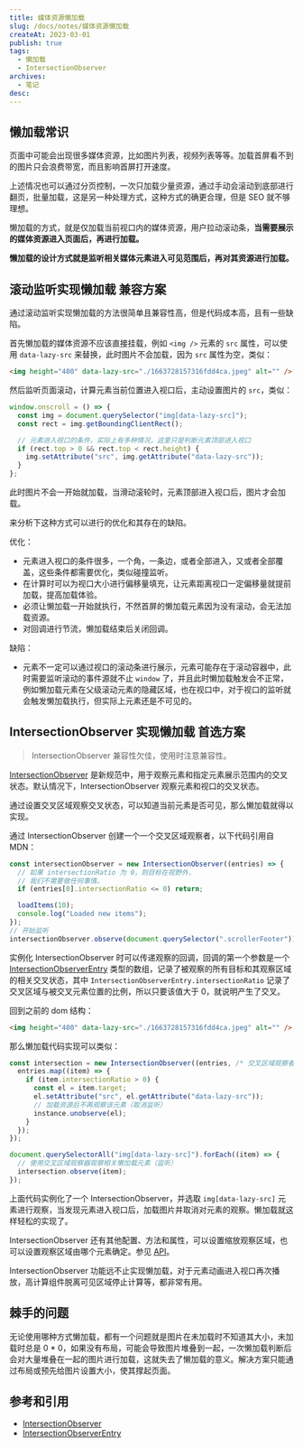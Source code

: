 ```yaml
---
title: 媒体资源懒加载
slug: /docs/notes/媒体资源懒加载
createAt: 2023-03-01
publish: true
tags:
  - 懒加载
  - IntersectionObserver
archives:
  - 笔记
desc:
---
```


## 懒加载常识

页面中可能会出现很多媒体资源，比如图片列表，视频列表等等。加载首屏看不到的图片只会浪费带宽，而且影响首屏打开速度。

上述情况也可以通过分页控制，一次只加载少量资源，通过手动会滚动到底部进行翻页，批量加载，这是另一种处理方式，这种方式的确更合理，但是 SEO 就不够理想。

懒加载的方式，就是仅加载当前视口内的媒体资源，用户拉动滚动条，**当需要展示的媒体资源进入页面后，再进行加载。**

**懒加载的设计方式就是监听相关媒体元素进入可见范围后，再对其资源进行加载。**

## 滚动监听实现懒加载 兼容方案

通过滚动监听实现懒加载的方法很简单且兼容性高，但是代码成本高，且有一些缺陷。

首先懒加载的媒体资源不应该直接挂载，例如 `<img />` 元素的 `src` 属性，可以使用 `data-lazy-src` 来替换，此时图片不会加载，因为 `src` 属性为空，类似：

```html
<img height="400" data-lazy-src="./1663728157316fdd4ca.jpeg" alt="" />
```

然后监听页面滚动，计算元素当前位置进入视口后，主动设置图片的 `src`，类似：

```js
window.onscroll = () => {
  const img = document.querySelector("img[data-lazy-src]");
  const rect = img.getBoundingClientRect();

  // 元素进入视口的条件，实际上有多种情况，这里只是判断元素顶部进入视口
  if (rect.top > 0 && rect.top < rect.height) {
    img.setAttribute("src", img.getAttribute("data-lazy-src"));
  }
};
```

此时图片不会一开始就加载，当滑动滚轮时，元素顶部进入视口后，图片才会加载。

来分析下这种方式可以进行的优化和其存在的缺陷。

优化：

- 元素进入视口的条件很多，一个角，一条边，或者全部进入，又或者全部覆盖，这些条件都需要优化，类似碰撞监听。
- 在计算时可以为视口大小进行偏移量填充，让元素距离视口一定偏移量就提前加载，提高加载体验。
- 必须让懒加载一开始就执行，不然首屏的懒加载元素因为没有滚动，会无法加载资源。
- 对回调进行节流，懒加载结束后关闭回调。

缺陷：

- 元素不一定可以通过视口的滚动条进行展示，元素可能存在于滚动容器中，此时需要监听滚动的事件源就不止 `window` 了，并且此时懒加载触发会不正常，例如懒加载元素在父级滚动元素的隐藏区域，也在视口中，对于视口的监听就会触发懒加载执行，但实际上元素还是不可见的。

## IntersectionObserver 实现懒加载 首选方案

> IntersectionObserver 兼容性欠佳，使用时注意兼容性。

[IntersectionObserver][1] 是新规范中，用于观察元素和指定元素展示范围内的交叉状态。默认情况下，IntersectionObserver 观察元素和视口的交叉状态。

通过设置交叉区域观察交叉状态，可以知道当前元素是否可见，那么懒加载就得以实现。

通过 IntersectionObserver 创建一个一个交叉区域观察者，以下代码引用自 MDN：

```js
const intersectionObserver = new IntersectionObserver((entries) => {
  // 如果 intersectionRatio 为 0，则目标在视野外，
  // 我们不需要做任何事情。
  if (entries[0].intersectionRatio <= 0) return;

  loadItems(10);
  console.log("Loaded new items");
});
// 开始监听
intersectionObserver.observe(document.querySelector(".scrollerFooter"));
```

实例化 IntersectionObserver 时可以传递观察的回调，回调的第一个参数是一个 [IntersectionObserverEntry][2] 类型的数组，记录了被观察的所有目标和其观察区域的相关交叉状态，其中 `IntersectionObserverEntry.intersectionRatio` 记录了交叉区域与被交叉元素位置的比例，所以只要该值大于 0，就说明产生了交叉。

回到之前的 dom 结构：

```html
<img height="400" data-lazy-src="./1663728157316fdd4ca.jpeg" alt="" />
```

那么懒加载代码实现可以类似：

```js
const intersection = new IntersectionObserver((entries, /* 交叉区域观察者的实例 */ instance) => {
  entries.map((item) => {
    if (item.intersectionRatio > 0) {
      const el = item.target;
      el.setAttribute("src", el.getAttribute("data-lazy-src"));
      // 加载资源后不再观察该元素（取消监听）
      instance.unobserve(el);
    }
  });
});

document.querySelectorAll("img[data-lazy-src]").forEach((item) => {
  // 使用交叉区域观察器观察相关懒加载元素（监听）
  intersection.observe(item);
});
```

上面代码实例化了一个 IntersectionObserver，并选取 `img[data-lazy-src]` 元素进行观察，当发现元素进入视口后，加载图片并取消对元素的观察。懒加载就这样轻松的实现了。

IntersectionObserver 还有其他配置、方法和属性，可以设置缩放观察区域，也可以设置观察区域由哪个元素确定。参见 [API][1]。

IntersectionObserver 功能远不止实现懒加载，对于元素动画进入视口再次播放，高计算组件脱离可见区域停止计算等，都非常有用。

## 棘手的问题

无论使用哪种方式懒加载，都有一个问题就是图片在未加载时不知道其大小，未加载时总是 0 \* 0，如果没有布局，可能会导致图片堆叠到一起，一次懒加载判断后会对大量堆叠在一起的图片进行加载，这就失去了懒加载的意义。解决方案只能通过布局或预先给图片设置大小，使其撑起页面。

## 参考和引用

- [IntersectionObserver][1]
- [IntersectionObserverEntry][2]

[1]: https://developer.mozilla.org/zh-CN/docs/Web/API/IntersectionObserver
[2]: https://developer.mozilla.org/zh-CN/docs/Web/API/IntersectionObserverEntry

